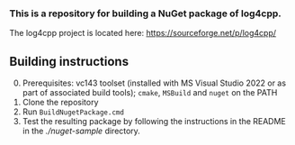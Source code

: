 ### This is a repository for building a NuGet package of log4cpp.

The log4cpp project is located here: https://sourceforge.net/p/log4cpp/


## Building instructions

0. Prerequisites: vc143 toolset (installed with MS Visual Studio 2022 or as part of associated build tools); `cmake`, `MSBuild` and `nuget` on the PATH
1. Clone the repository
2. Run `BuildNugetPackage.cmd`
3. Test the resulting package by following the instructions in the README in the _./nuget-sample_ directory.
